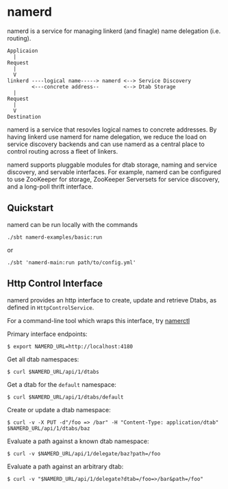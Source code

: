 # namerd #

namerd is a service for managing linkerd (and finagle) name delegation
(i.e. routing).

```
Applicaion
  |
Request
  |
  V
linkerd ----logical name-----> namerd <--> Service Discovery
        <---concrete address--        <--> Dtab Storage
  |
Request
  |
  V
Destination
```

namerd is a service that resovles logical names to concrete addresses.  By
having linkerd use namerd for name delegation, we reduce the load on service
discovery backends and can use namerd as a central place to control routing
across a fleet of linkers.

namerd supports pluggable modules for dtab storage, naming and service
discovery, and servable interfaces.  For example, namerd can be configured to
use ZooKeeper for storage, ZooKeeper Serversets for service discovery, and
a long-poll thrift interface.

## Quickstart ##

namerd can be run locally with the commands

```
./sbt namerd-examples/basic:run
```
or
```
./sbt 'namerd-main:run path/to/config.yml'
```

## Http Control Interface ##

namerd provides an http interface to create, update and retrieve Dtabs, as
defined in `HttpControlService`.

For a command-line tool which wraps this interface, try
[namerctl](https://github.com/BuoyantIO/namerctl)

Primary interface endpoints:

```
$ export NAMERD_URL=http://localhost:4180
```

Get all dtab namespaces:

```
$ curl $NAMERD_URL/api/1/dtabs
```

Get a dtab for the `default` namespace:

```
$ curl $NAMERD_URL/api/1/dtabs/default
```

Create or update a dtab namespace:

```
$ curl -v -X PUT -d"/foo => /bar" -H "Content-Type: application/dtab" $NAMERD_URL/api/1/dtabs/baz
```

Evaluate a path against a known dtab namespace:

```
$ curl -v $NAMERD_URL/api/1/delegate/baz?path=/foo
```

Evaluate a path against an arbitrary dtab:

```
$ curl -v "$NAMERD_URL/api/1/delegate?dtab=/foo=>/bar&path=/foo"
```
